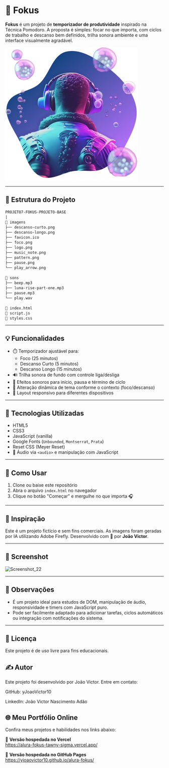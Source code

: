 # 🎯 Fokus

**Fokus** é um projeto de **temporizador de produtividade** inspirado na Técnica Pomodoro. A proposta é simples: focar no que importa, com ciclos de trabalho e descanso bem definidos, trilha sonora ambiente e uma interface visualmente agradável.

![Fokus App Preview](./imagens/foco.png)

---

## 📁 Estrutura do Projeto
```
PROJETO7-FOKUS-PROJETO-BASE
|
📂 imagens
├── descanso-curto.png
├── descanso-longo.png
├── favicon.ico
├── foco.png
├── logo.png
├── music_note.png
├── pattern.png
├── pause.png
└── play_arrow.png

📂 sons
├── beep.mp3
├── luna-rise-part-one.mp3
├── pause.mp3
└── play.wav

📄 index.html
📄 script.js
🎨 styles.css
```

---

## 💡 Funcionalidades

- ⏱️ Temporizador ajustável para:
  - Foco (25 minutos)
  - Descanso Curto (5 minutos)
  - Descanso Longo (15 minutos)
- 🔊 Trilha sonora de fundo com controle liga/desliga
- 🎵 Efeitos sonoros para início, pausa e término de ciclo
- 🌈 Alteração dinâmica de tema conforme o contexto (foco/descanso)
- 📱 Layout responsivo para diferentes dispositivos

---

## 🧪 Tecnologias Utilizadas

- HTML5
- CSS3
- JavaScript (vanilla)
- Google Fonts (`Unbounded`, `Montserrat`, `Prata`)
- Reset CSS (Meyer Reset)
- 🎵 Áudio via `<audio>` e manipulação com JavaScript

---

## 🚀 Como Usar

1. Clone ou baixe este repositório
2. Abra o arquivo `index.html` no navegador
3. Clique no botão "Começar" e mergulhe no que importa 🎧

---

## 🧠 Inspiração

Este é um projeto fictício e sem fins comerciais. As imagens foram geradas por IA utilizando Adobe Firefly. Desenvolvido com 💜 por **João Victor**.

---

## 📸 Screenshot

<img width="1905" height="943" alt="Screenshot_22" src="https://github.com/user-attachments/assets/070ab62c-6a26-4cc8-bbea-2887975d08a6" />


---

## 📌 Observações

- É um projeto ideal para estudos de DOM, manipulação de áudio, responsividade e timers com JavaScript puro.
- Pode ser facilmente adaptado para adicionar tarefas, ciclos automáticos ou integração com notificações do sistema.

---

## 📃 Licença

Este projeto é de uso livre para fins educacionais.

## ✍️ Autor
Este projeto foi desenvolvido por João Victor.
Entre em contato:

GitHub: yJoaoVictor10

LinkedIn: João Victor Nascimento Adão


## 🌐 Meu Portfólio Online

Confira meus projetos e habilidades nos links abaixo:

🔗 **Versão hospedada no Vercel**  
https://alura-fokus-tawny-sigma.vercel.app/

🔗 **Versão hospedada no GitHub Pages**  
https://yjoaovictor10.github.io/alura-fokus/
